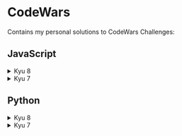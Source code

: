 # CodeWars

Contains my personal solutions to CodeWars Challenges: 

## JavaScript
<details>
<summary>Kyu 8</summary>

- <a href='https://github.com/KaraWatts/CodeWars/tree/main/JavaScript/kyu-8/Convert_a_string_to_a_Number/README.md'>Convert a String to a Number</a>

- <a href='https://github.com/KaraWatts/CodeWars/tree/main/JavaScript/kyu-8/Counting_Sheep/README.md'>Counting Sheep</a>
</details>

<details>
<summary>Kyu 7</summary>

- <a href='https://github.com/KaraWatts/CodeWars/tree/main/JavaScript/kyu-7/Is_this_a_triangle/README.md'>Is this a Triangle?</a>

- <a href='https://github.com/KaraWatts/CodeWars/tree/main/JavaScript/kyu-7/List_Filtering/README.md'>List Filtering</a>

- <a href='https://github.com/KaraWatts/CodeWars/tree/main/JavaScript/kyu-7/Odd_or_Even/README.md'>Odd or Even</a>

- <a href='https://github.com/KaraWatts/CodeWars/tree/main/JavaScript/kyu-7/Two_to_One/README.md'>Two to One</a>

</details>

## Python
<details>
<summary>Kyu 8</summary>

- <a href='https://github.com/KaraWatts/CodeWars/tree/main/Python/kyu-8/Grasshopper-Messi_goals_function/README.md'>Grasshopper-Messi Goals Function</a>
</details>

<details>
<summary>Kyu 7</summary>

- <a href='https://github.com/KaraWatts/CodeWars/tree/main/Python/kyu-7/Two_to_One/README.md'>Two to One</a>
</details>
